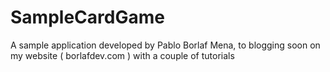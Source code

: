 SampleCardGame
==============

A sample application developed by Pablo Borlaf Mena, to blogging soon on my website ( borlafdev.com ) with a couple of tutorials
